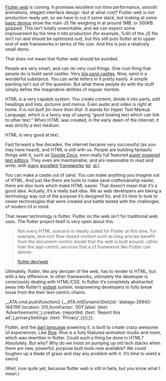 [Flutter web](https://flutter.dev/web) is coming. It promises excellent run time performance, smooth animations, elegant interface design -but at what cost? Flutter web is not production ready yet, so we have to cut it some slack, but looking at some [basic demos](https://minikin.me/flutter-web-demo/#/) show the main JS file weighing in at around 1MB, or 300KB gzipped. This isn’t totally unworkable, and we can expect some improvement by the time it hits production (for example, %40 of the JS file isn’t run and should be optimized out), but this still puts flutter at to upper end of web frameworks in terms of file size. And this is just a relatively small demo.

That does not mean that flutter web should be avoided.

People are very smart, and can do very cool things. One cool thing that people do is build sand castles. Very [big sand castles](https://m.escapehere.com/inspiration/the-10-coolest-sandcastle-competitions-in-the-world/). Now, sand is a wonderful substance. You can write letters in it pretty easily. A simple painting isn’t out of the question. But what these people do with the stuff simply defies the imaginative abilities of regular mortals.

HTML is a very capable system. You create content, divide it into parts, add headings and lists, pictures and menus. Even audio and video is right at home. _It is not built for more than that._ It stands for Hyper Text Markup Language, which is a fancy way of saying “good looking text which can link to other text.” When HTML was created, in the early dawn of the internet, it was strictly a text medium.

HTML is very good at text.

Fast forward a few decades, the internet became very successful (as you may have heard), and HTML is still with us. People are building fantastic things with it, such as [Google Docs](https://www.google.com/docs/about/), even really full featured [super powered text editors](https://code.visualstudio.com/). They even are maintainable, and are reasonable to read and write, with [many](https://angular.io/) [excellent](https://vuejs.org/) [frameworks](https://reactjs.org/) ([et](https://svelte.dev/). [al.](https://mithril.js.org/index.html)).

You can make a castle out of sand. You can make anything you imagine out of HTML. And just like there are tools to make sand craftsmanship easier, there are also tools which make HTML easier. That doesn’t mean that it’s a good idea. Actually, it’s a really bad idea. We as web developers are taking a technology way out of the purpose it’s designed for, and it’s time to look to newer technologies that were created and battle tested with the challenges of modern UI in mind.

That newer technology is flutter. Flutter on the web isn’t for traditional web uses. The flutter project itself is very open about this.

> Not every HTML scenario is ideally suited for Flutter at this time. For example, text-rich flow-based content such as blog articles benefit from the document-centric model that the web is built around, rather than the app-centric services that a UI framework like Flutter can deliver.
> 
> [flutter.dev/web](https://flutter.dev/web)

Ultimately, flutter, like any denizen of the web, has to render to HTML, but with a key difference. In other frameworks, ultimately the developer is consciously dealing with HTML/CSS. In flutter it’s completely abstracted away into flutter’s [widget](https://flutter.dev/docs/resources/architectural-overview#widgets) system, empowering developers to fully break loose from the their text-centric chains.

\_\_ATA.cmd.push(function() {\_\_ATA.initDynamicSlot({id: 'atatags-26942-184789',location: 310,formFactor: '001',label: {text: 'Advertisements',},creative: {reportAd: {text: 'Report this ad',},privacySettings: {text: 'Privacy',}}});});

Flutter, and the [dart language](https://dart.dev/guides/language/language-tour) powering it, is built to create crazy awesome UI experiences. Like [Rive](https://rive.app/). Rive is a fully featured animation studio and more, which was rewritten in flutter. Could such a thing be done in HTML? Absolutely. But why? Why do we insist on pumping up old tech stacks when there are new, powerful, purpose built tools now available? We could toughen up a blade of grass and slay any problem with it. It’s time to wield a sword.

(Well, now quite yet, because flutter web is still in beta, but you know what I mean.)